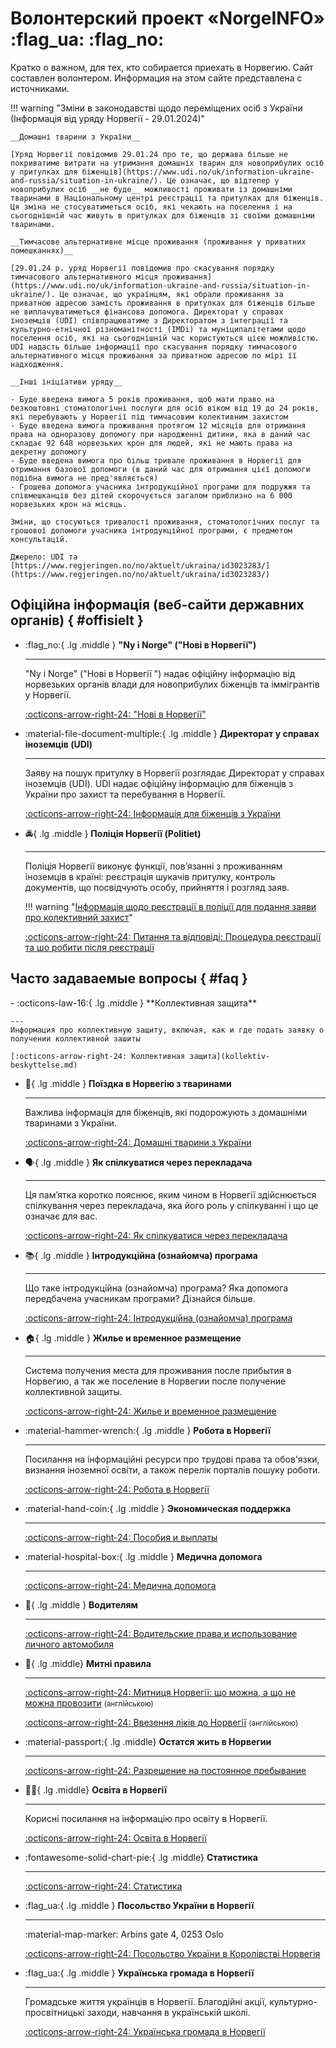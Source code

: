 # Волонтерский проект «NorgeINFO» :flag_ua: :flag_no: 

Кратко о важном, для тех, кто собирается приехать в Норвегию. Сайт составлен волонтером. Информация на этом сайте представлена с источниками. 

!!! warning "Зміни в законодавстві щодо переміщених осіб з України (Інформація від уряду Норвегії - 29.01.2024)"

    __Домашні тварини з України__

    [Уряд Норвегії повідомив 29.01.24 про те, що держава більше не покриватиме витрати на утримання домашніх тварин для новоприбулих осіб у притулках для біженців](https://www.udi.no/uk/information-ukraine-and-russia/situation-in-ukraine/). Це означає, що відтепер у новоприбулих осіб __не буде__ можливості проживати із домашніми тваринами в Національному центрі реєстрації та притулках для біженців. Ця зміна не стосуватиметься осіб, які чекають на поселення і на сьогоднішній час живуть в притулках для біженців зі своїми домашніми тваринами.
    
    __Тимчасове альтернативне місце проживання (проживання у приватних помешканнях)__

    [29.01.24 р. уряд Норвегії повідомив про скасування порядку тимчасового альтернативного місця проживання](https://www.udi.no/uk/information-ukraine-and-russia/situation-in-ukraine/). Це означає, що українцям, які обрали проживання за приватною адресою замість проживання в притулках для біженців більше не виплачуватиметься фінансова допомога. Директорат у справах іноземців (UDI) співпрацюватиме з Директоратом з інтеграції та культурно-етнічної різноманітності (IMDi) та муніципалітетами щодо поселення осіб, які на сьогоднішній час користуються цією можливістю. UDI надасть більше інформації про скасування порядку тимчасового альтернативного місця проживання за приватною адресою по мірі її надходження.

    __Інші ініціативи уряду__
    
    - Буде введена вимога 5 років проживання, щоб мати право на безкоштовні стоматологічні послуги для осіб віком від 19 до 24 років, які перебувають у Норвегії під тимчасовим колективним захистом
    - Буде введена вимога проживання протягом 12 місяців для отримання права на одноразову допомогу при народженні дитини, яка в даний час складає 92 648 норвезьких крон для людей, які не мають права на декретну допомогу
    - Буде введена вимога про більш тривале проживання в Норвегії для отримання базової допомоги (в даний час для отримання цієї допомоги подібна вимога не пред'являється)
    - Грошева допомога учасника інтродукційної програми для подружжя та співмешканців без дітей скорочується загалом приблизно на 6 000 норвезьких крон на місяць.
    
    Зміни, що стосуються тривалості проживання, стоматологічних послуг та грошової допомоги учасника інтродукційної програми, є предметом консультацій.

    Джерело: UDI та [https://www.regjeringen.no/no/aktuelt/ukraina/id3023283/](https://www.regjeringen.no/no/aktuelt/ukraina/id3023283/)

## Офіційна інформація (веб-сайти державних органів) { #offisielt }
  
<div class="grid cards" markdown>

-   :flag_no:{ .lg .middle } **"Ny i Norge" ("Нові в Норвегії")**

    ---
    "Ny i Norge" ("Нові в Норвегії ") надає офіційну інформацію від норвезьких органів влади для новоприбулих біженців та іммігрантів у Норвегії.

    [:octicons-arrow-right-24: "Нові в Норвегії"](https://www.nyinorge.no/uk/)


-   :material-file-document-multiple:{ .lg .middle } **Директорат у справах іноземців (UDI)**
     
    ---
    Заяву на пошук притулку в Норвегії розглядає Директорат у справах іноземців (UDI). UDI надає офіційну інформацію для біженців з України про захист та перебування в Норвегії.

    [:octicons-arrow-right-24: Інформація для біженців з України](https://www.udi.no/uk/information-ukraine-and-russia/situation-in-ukraine/)

-   :oncoming_police_car:{ .lg .middle } **Поліція Норвегії (Politiet)**
     
    ---
    Поліція Норвегії виконує функції, пов’язанні з проживанням іноземців в країні: реєстрація шукачів притулку, контроль документів, що посвідчують особу, прийняття і розгляд заяв.

    !!! warning "[Інформація щодо реєстрації в поліції для подання заяви про колективний захист](https://www.politiet.no/tjenester/opphold-i-norge-og-asyl/ukraina/ukrainsk/slik-soker-ukrainske-borgere-kollektiv-beskyttelse-i-norge/)"
    
    [:octicons-arrow-right-24: Питання та відповіді: Процедура реєстрації та шо робити після реєстрації](https://www.politiet.no/tjenester/opphold-i-norge-og-asyl/ukraina/ukrainsk/sporsmal-og-svar/)
</div>

## Часто задаваемые вопросы { #faq }
<div class="grid cards" markdown>
-   :octicons-law-16:{ .lg .middle } **Коллективная защита**

    ---
    Информация про коллективную защиту, включая, как и где подать заявку о получении коллективной зашиты

    [:octicons-arrow-right-24: Коллективная защита](kollektiv-beskyttelse.md)

-   :guide_dog:{ .lg .middle } **Поїздка в Норвегію з тваринами**

    --- 
    Важлива інформація для біженців, які подорожують з домашніми тваринами з України. 

    [:octicons-arrow-right-24: Домашні тварини з України](kjaeledyr.md)

-   :speaking_head:{ .lg .middle } **Як спілкуватися через перекладача**

    --- 
    Ця пам’ятка коротко пояснює, яким чином в Норвегії здійснюється спілкування через перекладача, яка його роль у спілкуванні і що це означає для вас.

    [:octicons-arrow-right-24: Як спілкуватися через перекладача](https://www.imdi.no/globalassets/illustrasjoner/ukraina/a-fore-en-samtale-via-tolk_ukrainsk.pdf)

-   :books:{ .lg .middle } **Інтродукційна (ознайомча) програма**

    --- 
    Що таке інтродукційна (ознайомча) програма? Яка допомога передбачена учасникам програми? Дізнайся більше.

    [:octicons-arrow-right-24: Інтродукційна (ознайомча) програма](introduksjonsprogram.md)

-   :house:{ .lg .middle } **Жилье и временное размещение**

    --- 
    Система получения места для проживания после прибытия в Норвегию, а так же поселение в Норвегии после получение коллективной защиты.
    
    [:octicons-arrow-right-24: Жилье и временное размещение](bolig.md)

-   :material-hammer-wrench:{ .lg .middle } **Робота в Норвегії**

    --- 
    Посилання на інформаційні ресурси про трудові права та обов'язки, визнання іноземної освіти, а також перелік порталів пошуку роботи.

    [:octicons-arrow-right-24: Робота в Норвегії](jobb.md)
    
-   :material-hand-coin:{ .lg .middle } **Экономическая поддержка**

    --- 
   
    [:octicons-arrow-right-24: Пособия и выплаты](stotte.md)

-   :material-hospital-box:{ .lg .middle } **Медична допомога**

    --- 
   
    [:octicons-arrow-right-24: Медична допомога](helsehjelp.md)

-   :red_car:{ .lg .middle } **Водителям**

    --- 
   
    [:octicons-arrow-right-24: Водительские права и использование личного автомобиля](forerkort-og-bil.md)


-   :customs:{ .lg .middle} **Митні правила**
    
    --- 
    [:octicons-arrow-right-24: Митниця Норвегії: що можна, а що не можна провозити](https://www.toll.no/en/travelling-to-and-from-norway/travel-to-norway/) <small>(англійською)</small>

    [:octicons-arrow-right-24: Ввезення ліків до Норвегії](https://www.legemiddelverket.no/en/manufacturing-import-and-retailing-of-medicines/importing-medicines-for-personal-use/bringing-medicines-into-norway-by-travel) <small>(англійською)</small>

-   :material-passport:{ .lg .middle} **Остатся жить в Норвегии**
    
    --- 

    [:octicons-arrow-right-24: Разрешение на постоянное пребывание](permanent-oppholdstillatelse.md)


-   :woman_student:{ .lg .middle} **Освіта в Норвегії**
    
    --- 
    Корисні посилання на інформацію про освіту в Норвегії.

    [:octicons-arrow-right-24: Освіта в Норвегії](utdanning.md)

-   :fontawesome-solid-chart-pie:{ .lg .middle} **Статистика**
    
    --- 
    [:octicons-arrow-right-24: Статистика](statistikk.md)

-   :flag_ua:{ .lg .middle } **Посольство України в Норвегії**

    --- 
   
    :material-map-marker: Arbins gate 4, 0253 Oslo

    [:octicons-arrow-right-24: Посольство України в Королівстві Норвегія](https://norway.mfa.gov.ua/)


-   :flag_ua:{ .lg .middle } **Українська громада в Норвегії**

    --- 
    Громадське життя українців в Норвегії. Благодійні акції, культурно- просвітницькі заходи, навчання в українській школі.
    
    [:octicons-arrow-right-24: Українська громада в Норвегії](https://www.facebook.com/DenUkrainskeForeningiNorge/)

</div>